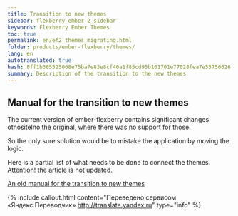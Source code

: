 ```yaml
---
title: Transition to new themes
sidebar: flexberry-ember-2_sidebar
keywords: Flexberry Ember Themes
toc: true
permalink: en/ef2_themes_migrating.html
folder: products/ember-flexberry/themes/
lang: en
autotranslated: true
hash: 8ff1b365525068e75ba7e83e8cf40a1f85cd95b161701e77028fea7e53756626
summary: Description of the transition to the new themes
---
```


## Manual for the transition to new themes

The current version of ember-flexberry contains significant changes otnositelno the original, where there was no support for those.

So the only sure solution would be to mistake the application by moving the logic.

Here is a partial list of what needs to be done to connect the themes. Attention! the article is not updated.

[An old manual for the transition to new themes](ef2_themes_migrating_old.html)



{% include callout.html content="Переведено сервисом «Яндекс.Переводчик» <http://translate.yandex.ru>" type="info" %}